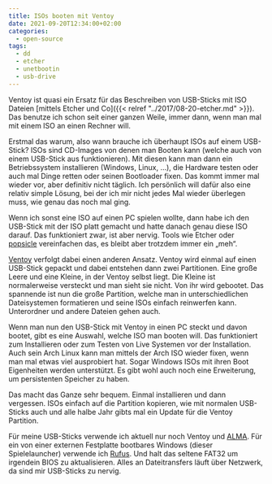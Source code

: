 ```yaml
---
title: ISOs booten mit Ventoy
date: 2021-09-20T12:34:00+02:00
categories:
  - open-source
tags:
  - dd
  - etcher
  - unetbootin
  - usb-drive
---
```

Ventoy ist quasi ein Ersatz für das Beschreiben von USB-Sticks mit ISO Dateien [mittels Etcher und Co]({{< relref "../2017/08-20-etcher.md" >}}).
Das benutze ich schon seit einer ganzen Weile, immer dann, wenn man mal mit einem ISO an einen Rechner will.

Erstmal das warum, also wann brauche ich überhaupt ISOs auf einem USB-Stick?
ISOs sind CD-Images von denen man Booten kann (welche auch von einem USB-Stick aus funktionieren).
Mit diesen kann man dann ein Betriebssystem installieren (Windows, Linux, …), die Hardware testen oder auch mal Dinge retten oder seinen Bootloader fixen.
Das kommt immer mal wieder vor, aber definitiv nicht täglich.
Ich persönlich will dafür also eine relativ simple Lösung, bei der ich mir nicht jedes Mal wieder überlegen muss, wie genau das noch mal ging.

Wenn ich sonst eine ISO auf einen PC spielen wollte, dann habe ich den USB-Stick mit der ISO platt gemacht und hatte danach genau diese ISO darauf.
Das funktioniert zwar, ist aber nervig.
Tools wie Etcher oder [popsicle](https://github.com/pop-os/popsicle) vereinfachen das, es bleibt aber trotzdem immer ein „meh“.

[Ventoy](https://www.ventoy.net/) verfolgt dabei einen anderen Ansatz.
Ventoy wird einmal auf einen USB-Stick gepackt und dabei entstehen dann zwei Partitionen.
Eine große Leere und eine Kleine, in der Ventoy selbst liegt.
Die Kleine ist normalerweise versteckt und man sieht sie nicht.
Von ihr wird gebootet.
Das spannende ist nun die große Partition, welche man in unterschiedlichen Dateisystemen formatieren und seine ISOs einfach reinwerfen kann.
Unterordner und andere Dateien gehen auch.

Wenn man nun den USB-Stick mit Ventoy in einen PC steckt und davon bootet, gibt es eine Auswahl, welche ISO man booten will.
Das funktioniert zum Installieren oder zum Testen von Live Systemen vor der Installation.
Auch sein Arch Linux kann man mittels der Arch ISO wieder fixen, wenn man mal etwas viel ausprobiert hat.
Sogar Windows ISOs mit ihren Boot Eigenheiten werden unterstützt.
Es gibt wohl auch noch eine Erweiterung, um persistenten Speicher zu haben.

Das macht das Ganze sehr bequem.
Einmal installieren und dann vergessen.
ISOs einfach auf die Partition kopieren, wie mit normalen USB-Sticks auch und alle halbe Jahr gibts mal ein Update für die Ventoy Partition.

Für meine USB-Sticks verwende ich aktuell nur noch Ventoy und [ALMA](https://github.com/r-darwish/alma).
Für ein von einer externen Festplatte bootbares Windows (dieser Spielelauncher) verwende ich [Rufus](https://rufus.ie/).
Und halt das seltene FAT32 um irgendein BIOS zu aktualisieren.
Alles an Dateitransfers läuft über Netzwerk, da sind mir USB-Sticks zu nervig.
